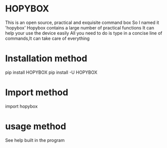# HOPYBOX
This is an open source, practical and exquisite command box
So I named it 'hopybox'
Hopybox contains a large number of practical functions
It can help your use the device easily
All you need to do is type in a concise line of commands,It can take care of everything

# Installation method
pip install HOPYBOX
pip install -U HOPYBOX

# Import method
import hopybox

# usage method
See help built in the program